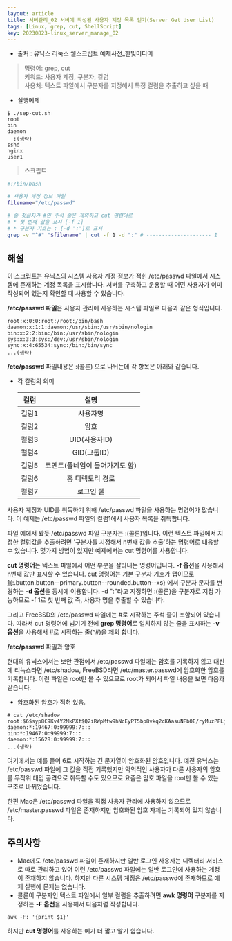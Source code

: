 ```yaml
---
layout: article
title: 서버관리_02 서버에 작성된 사용자 계정 목록 얻기(Server Get User List)
tags: [Linux, grep, cut, ShellScript]
key: 20230823-linux_server_manage_02 
---
```


- 출처 : 유닉스 리눅스 쉘스크립트 예제사전_한빛미디어  

> 명령어: grep, cut  
> 키워드: 사용자 계정, 구분자, 컬럼  
> 사용처: 텍스트 파일에서 구분자를 지정해서 특정 컬럼을 추출하고 싶을 때  

- 실행예제

```
$ ./sep-cut.sh
root
bin
daemon
  :(생략)
sshd
nginx
user1
```

> 스크립트

 ```bash
#!/bin/bash

# 사용자 계정 정보 파일
filename="/etc/passwd"

# 줄 첫글자가 #인 주석 줄은 제외하고 cut 명령어로
# * 첫 번째 값을 표시 [-f 1]
# * 구분자 기호는 : [-d ":"]로 표시
grep -v "^#" "$filename" | cut -f 1 -d ":" # --------------------- 1
```

## **해설**

이 스크립트는 유닉스의 시스템 사용자 계정 정보가 적힌 /etc/passwd 파일에서 시스템에 존재하는 계정 목록을 표시합니다. 서버를 구축하고 운용할 때 어떤 사용자가 이미 작성되어 있는지 확인할 때 사용할 수 있습니다.



**/etc/passwd 파일**은 사용자 관리에 사용하는 시스템 파일로 다음과 같은 형식입니다.

```
root:x:0:0:root:/root:/bin/bash
daemon:x:1:1:daemon:/usr/sbin:/usr/sbin/nologin
bin:x:2:2:bin:/bin:/usr/sbin/nologin
sys:x:3:3:sys:/dev:/usr/sbin/nologin
sync:x:4:65534:sync:/bin:/bin/sync
...(생략)
```

**/etc/passwd** 파일내용은 :(콜론) 으로 나뉘는데 각 항목은 아래와 같습니다.

- 각 칼럼의 의미

  | 컬럼 | 설명 |
  |:--------:|:--------:|
  |컬럼1|사용자명|
  |컬럼2|암호|
  |컬럼3|UID(사용자ID)|
  |컬럼4|GID(그룹ID)|
  |컬럼5|코멘트(풀네임이 들어가기도 함)|
  |컬럼6|홈 디렉토리 경로|
  |컬럼7|로그인 쉘|

사용자 계정과 UID를 취득하기 위해 /etc/passwd 파일을 사용하는 명령어가 많습니다. 이 예제는 /etc/passwd 파일의 컬럼1에서 사용자 목록을 취득합니다.

파일 예에서 봤듯 /etc/passwd 파일 구분자는 :(콜론)입니다. 이런 텍스트 파일에서 지정한 컬럼값을 추출하려면 '구분자를 지정해서 n번째 값을 추출'하는 명령어로 대응할 수 있습니다. 몇가지 방법이 있지만 예제에서는 cut 명령어를 사용합니다.

**cut 명령어**는 텍스트 파일에서 어떤 부분을 잘라내는 명령어입니다. **-f 옵션**을 사용해서 n번째 값만 표시할 수 있습니다. cut 명령어는 기본 구분자 기호가 탭이므로 [1](#){:.button.button--primary.button--rounded.button--xs} 에서 구분자 문자를 변경하는 **-d 옵션**을 동시에 이용합니다. -d ":"라고 지정하면 :(콜론)을 구분자로 지정 가능하므로 -f 1로 첫 번째 값 즉, 사용자 명을 추출할 수 있습니다.

그리고 FreeBSD의 /etc/passwd 파일에는 #로 시작하는 주석 줄이 포함되어 있습니다. 따라서 cut 명령어에 넘기기 전에 **grep 명령어**로 일치하지 않는 줄을 표시하는 **-v 옵션**을 사용해서 #로 시작하는 줄(^#)을 제외 합니다.

**/etc/passwd** 파일과 암호

현대의 유닉스에서는 보안 관점에서 /etc/passwd 파일에는 암호를 기록하지 않고 대신에 리눅스라면 /etc/shadow, FreeBSD라면 /etc/master.passwd에 암호화한 암호를 기록합니다. 이런 파일은 root만 볼 수 있으므로 root가 되어서 파일 내용을 보면 다음과 같습니다.

- 암호화된 암호가 적혀 있음.
```
# cat /etc/shadow
root:$6$syp8C9Kv4Y2MkPXf$Q2iRWpMfw9hNcEyPT5bp8vkq2cKAasuNFb0E/ryMuzPFLjhwN2XuOV6ONB3WAhGfi3eWEVZcBqCk38puOJeSM1:19474:0:99999:7:::
daemon:*:19467:0:99999:7:::
bin:*:19467:0:99999:7:::
daemon:*:15628:0:99999:7:::
...(생략)
```

여기에서는 예를 들어 $6$로 시작하는 긴 문자열이 암호화된 암호입니다. 예전 유닉스는 /etc/passwd 파일에 그 값을 직접 기록했지만 악의적인 사용자가 다른 사용자의 암호를 무작위 대입 공격으로 취득할 수도 있으므로 요즘은 암호 파일을 root만 볼 수 있는 구조로 바뀌었습니다.

한편 Mac은 /etc/passwd 파일을 직접 사용자 관리에 사용하지 않으므로 /etc/master.passwd 파일은 존재하지만 암호화된 암호 자체는 기록되어 있지 않습니다.

## **주의사항**

- Mac에도 /etc/passwd 파일이 존재하지만 일반 로그인 사용자는 디렉터리 서비스로 따로 관리하고 있어 이런 /etc/passwd 파일에는 일반 로그인에 사용하는 계정이 존재하지 않습니다. 하지만 다른 시스템 계정은 /etc/passwd에 존재하므로 예제 실행에 문제는 없습니다.
- 콜론이 구분자인 텍스트 파일에서 일부 컬럼을 추출하려면 **awk 명령어** 구분자를 지정하는 **-F 옵션**을 사용해서 다음처럼 작성합니다.
```
awk -F: '{print $1}'
```

하지만 **cut 명령어**를 사용하는 예가 더 짧고 알기 쉽습니다.